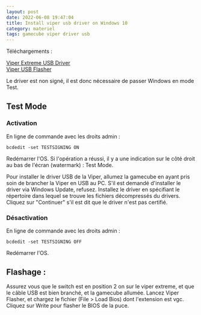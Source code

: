 ```yaml
---
layout: post
date: 2022-06-08 19:47:04
title: Install viper usb driver on Windows 10
category: materiel
tags: gamecube viper driver usb
---
```


Téléchargements :

[Viper Extreme USB Driver](https://github.com/brahimmachkouri/theblog/raw/main/files/ViperUSBWin7Driver.7z)  
[Viper USB Flasher](https://github.com/brahimmachkouri/theblog/raw/main/files/ViperFlasherUSB10.7z) 

Le driver est non signé, il est donc nécessaire de passer Windows en mode Test.

## Test Mode

### Activation 

En ligne de commande avec les droits admin :
```
bcdedit -set TESTSIGNING ON
```
Redémarrer l'OS. Si l'opération a réussi, il y a une indication sur le côté droit au bas de l'écran (watermark) : Test Mode.  

Pour installer le driver USB de la Viper, allumez la gamecube en ayant pris soin de brancher la Viper en USB au PC.
S'il est demandé d'installer le driver via Windows Update, refusez.
Installez le driver en spécifiant le répertoire dans lequel se trouve les fichiers décompressés du drivers.
Cliquez sur "Continuer" s'il est dit que le driver n'est pas certifié.

### Désactivation

En ligne de commande avec les droits admin :
```
bcdedit -set TESTSIGNING OFF
```
Redémarrer l'OS.

## Flashage :
Assurez vous que le switch est en position 2 on sur le viper extreme, et que le câble USB est bien branché, et la gamecube allumée. 
Lancez Viper Flasher, et chargez le fichier (File > Load Bios) dont l'extension est vgc.
Cliquez sur Write pour flasher le BIOS de la puce.
